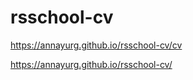 # rsschool-cv

 https://annayurg.github.io/rsschool-cv/cv

 https://annayurg.github.io/rsschool-cv/
